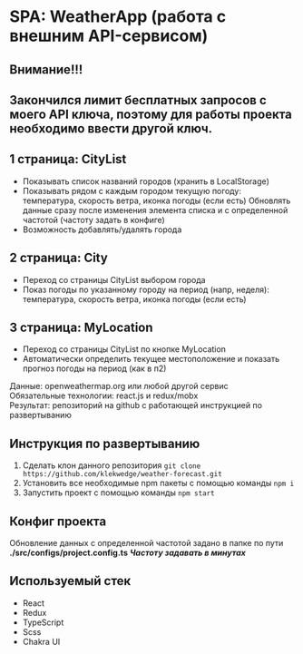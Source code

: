 # SPA: WeatherApp (работа с внешним API-сервисом)

## Внимание!!!
## Закончился лимит бесплатных запросов с моего API ключа, поэтому для работы проекта необходимо ввести другой ключ.

## 1 страница: CityList
- Показывать список названий городов (хранить в LocalStorage)
- Показывать рядом с каждым городом текущую погоду: температура, скорость ветра, иконка погоды (если есть)
Обновлять данные сразу после изменения элемента списка и с определенной частотой (частоту задать в конфиге)
- Возможность добавлять/удалять города

## 2 страница: City
- Переход со страницы CityList выбором города
- Показ погоды по указанному городу на период (напр, неделя): температура, скорость ветра, иконка погоды (если есть)

## 3 страница: MyLocation
- Переход со страницы CityList по кнопке MyLocation 
- Автоматически определить текущее местоположение и показать прогноз погоды на период (как в п2)

Данные: openweathermap.org или любой другой сервис  
Обязательные технологии: react.js и redux/mobx  
Результат: репозиторий на github с работающей инструкцией по развертыванию  

## Инструкция по развертыванию

1. Сделать клон данного репозитория ```git clone https://github.com/klekwedge/weather-forecast.git```
2. Установить все необходимые npm пакеты с помощью команды ```npm i```
3. Запустить проект с помощью команды ```npm start```

## Конфиг проекта

Обновление данных с определенной частотой задано в папке по пути 
**./src/configs/project.config.ts**
***Частоту задавать в минутах***

## Используемый стек 

- React
- Redux
- TypeScript
- Scss
- Chakra UI